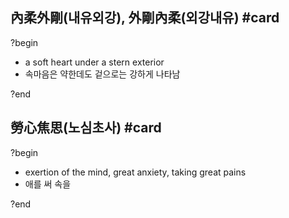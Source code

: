 ## 內柔外剛(내유외강), 外剛內柔(외강내유) #card
?begin
- a soft heart under a stern exterior
- 속마음은 약한데도 겉으로는 강하게 나타남
<!--SR:!2025-07-20,9,250-->
?end


## 勞心焦思(노심초사) #card
?begin
- exertion of the mind, great anxiety, taking great pains
- 애를 써 속을
<!--SR:!2025-08-19,42,250-->
?end
